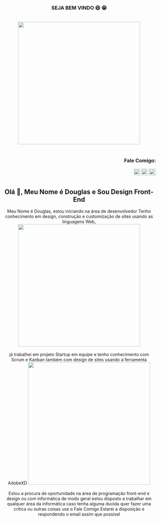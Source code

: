 <h3 align="center"> SEJA BEM VINDO 😄 😁</p>
<p align="center">
<br><img src="https://github.com/Jeffbeu/readme/blob/main/27432-developer.gif" width="400px"><br><br>
</p>
<h3 align="right">Fale Comigo:</h3>
<a href="douglas-oliveira12@hotmail.com">
  <img align="right" alt="Chiraag Kakar - LinkedIn" width="22px" src="https://icon-icons.com/icons2/908/PNG/32/opened-email-envelope_icon-icons.com_70656.png"/>
</a>
<a href="https://www.facebook.com/profile.php?id=100003966135564">
  <img align="right" alt="Chiraag Kakar - Facebook" width="22px" src="https://cdn.jsdelivr.net/npm/simple-icons@v3/icons/facebook.svg"/>
</a>
<a href="https://douglas-portifolio.netlify.app/4">
  <img align="right" alt="Chiraag Kakar - Portifolio" width="22px" src="https://icon-icons.com/icons2/1248/PNG/32/user_84308.png"/>
</a>
<br/>
<br/>
<h2 align="center">Olá 👋, Meu Nome é Douglas e Sou Design Front-End</h1>




<center>
<p align="center">
Meu Nome é Douglas, estou iniciando na área de desenvolvedor Tenho conhecimento em design, construção e customização de sites usando as linguagens Web,<br><img src="https://github.com/Jeffbeu/readme/blob/main/27428-development.gif" width="400px"><br><br> já trabalhei em projeto Startup em equipe e tenho conhecimento com Scrum e Kanban também com design de sites usando a ferramenta AdobeXD <img src="https://github.com/Jeffbeu/readme/blob/main/24829-web-development-tutorial.gif" width="400px"><br><br>Estou a procura de oportunidade na área de programação front-end e design ou com informática de modo geral estou disposto a trabalhar em qualquer área da informática caso tenha alguma duvida quer fazer uma critica ou outras coisas use o Fale Comigo Estarei a disposição e respondendo o email assim que possível

</center>
